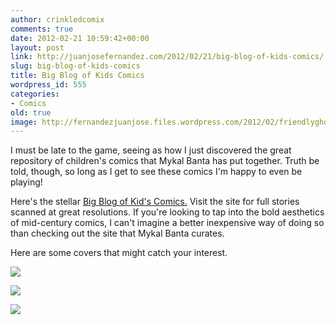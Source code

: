```yaml
---
author: crinkledcomix
comments: true
date: 2012-02-21 10:59:42+00:00
layout: post
link: http://juanjosefernandez.com/2012/02/21/big-blog-of-kids-comics/
slug: big-blog-of-kids-comics
title: Big Blog of Kids Comics
wordpress_id: 555
categories:
- Comics
old: true
image: http://fernandezjuanjose.files.wordpress.com/2012/02/friendlyghostcasperno24252c2baugust1960001.jpg
---
```


I must be late to the game, seeing as how I just discovered the great repository of children's comics that Mykal Banta has put together. Truth be told, though, so long as I get to see these comics I'm happy to even be playing!

Here's the stellar [Big Blog of Kid's Comics.](http://www.bigblogcomics.com/search?updated-max=2012-02-09T11:54:00-05:00&max-results=2) Visit the site for full stories scanned at great resolutions. If you're looking to tap into the bold aesthetics of mid-century comics, I can't imagine a better inexpensive way of doing so than checking out the site that Mykal Banta curates.

Here are some covers that might catch your interest.


![](http://fernandezjuanjose.files.wordpress.com/2012/02/flintstones6cover001.jpg?w=212)




![](http://fernandezjuanjose.files.wordpress.com/2012/02/aandyhardycover001.jpg?w=211)




![](http://fernandezjuanjose.files.wordpress.com/2012/02/friendlyghostcasperno24252c2baugust1960001.jpg?w=201)

